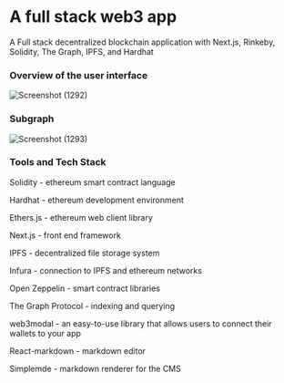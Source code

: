 # A full stack web3 app

A Full stack decentralized blockchain application with Next.js, Rinkeby, Solidity, The Graph, IPFS, and Hardhat

### Overview of the user interface
![Screenshot (1292)](https://user-images.githubusercontent.com/67197664/169070165-2a663d34-cecf-4321-98de-6c5bbfe124ac.png)

### Subgraph 
![Screenshot (1293)](https://user-images.githubusercontent.com/67197664/169072706-1da3fe11-18b3-4e9d-a021-79162e42c09e.png)


### Tools and Tech Stack

Solidity - ethereum smart contract language

Hardhat - ethereum development environment

Ethers.js - ethereum web client library

Next.js - front end framework

IPFS - decentralized file storage system

Infura - connection to IPFS and ethereum networks

Open Zeppelin - smart contract libraries

The Graph Protocol - indexing and querying

web3modal - an easy-to-use library that allows users to connect their wallets to your app

React-markdown  - markdown editor 

Simplemde - markdown renderer for the CMS
